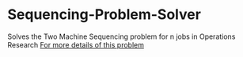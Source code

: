 # Sequencing-Problem-Solver

Solves the Two Machine Sequencing problem for n jobs in Operations Research
[For more details of this problem](https://shorturl.at/fglR5)
